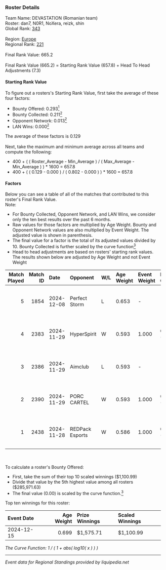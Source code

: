 ### Roster Details<br />
Team Name: DEVASTATION (Romanian team)<br />
Roster: dan7, N0R1, NoXera, reizk, shin<br />
Global Rank: [343](../../standings_global_2025_02_28.md)<br />
<br />
Region: [Europe]( ../../standings_europe_2025_02_28.md)<br />
Regional Rank: [221]( ../../standings_europe_2025_02_28.md)<br />
<br />
Final Rank Value:  665.2<br />
<br />
Final Rank Value (665.2) = Starting Rank Value (657.8) + Head To Head Adjustments (7.3)<br />

#### Starting Rank Value<br />
To figure out a rosters's Starting Rank Value, first take the average of these four factors:<br />
- Bounty Offered: 0.293[<sup>1</sup>](#table2)
- Bounty Collected: 0.211[<sup>2</sup>](#table1)
- Opponent Network: 0.013[<sup>2</sup>](#table1)
- LAN Wins: 0.000[<sup>2</sup>](#table1)

The average of these factors is 0.129<br />
<br />
Next, take the maximum and minimum average across all teams and compute the following:<br />
- 400 + ( ( Roster_Average - Min_Average ) / ( Max_Average - Min_Average ) ) * 1600 = 657.8
- 400 + ( ( 0.129 - 0.000 ) / ( 0.802 - 0.000 ) ) * 1600 = 657.8


#### Factors<br />
Below you can see a table of all of the matches that contributed to this roster's Final Rank Value.<br />
Note:<br />

- For Bounty Collected, Opponent Network, and LAN Wins, we consider only the ten best results over the past 6 months.
- Raw values for those factors are multiplied by Age Weight. Bounty and Opponent Network values are also multiplied by Event Weight. The adjusted value is shown in parenthesis.
- The final value for a factor is the total of its adjusted values divided by 10. Bounty Collected is further scaled by the curve function[<sup>3</sup>](#curveFunction)
- Head to head adjustments are based on rosters' starting rank values. The results shown below are adjusted by Age Weight and not Event Weight
<span id="table1"></span><br />


| Match Played | Match ID | Date       | Opponent        | W/L | Age Weight | Event Weight | Bounty Collected | Opponent Network | LAN Wins  | H2H Adj. | Roster                          |
| -: | -: | :- | :- | :- | :- | :- | :- | :- | :- | -: | :- |
|            5 |     1854 | 2024-12-08 | Perfect Storm   | L   | 0.653      | -            | -                | -                | -         |    -9.11 | dan7, N0R1, NoXera, reizk, shin |
|            4 |     2383 | 2024-11-29 | HyperSpirit     | W   | 0.593      | 1.000        | 0.000 (0.000)    | 0.095 (0.056)    | 0 (0.000) |     5.81 | dan7, N0R1, NoXera, reizk, shin |
|            3 |     2386 | 2024-11-29 | Aimclub         | L   | 0.593      | -            | -                | -                | -         |    -5.37 | dan7, N0R1, NoXera, reizk, shin |
|            2 |     2390 | 2024-11-29 | PORC CARTEL     | W   | 0.593      | 1.000        | 0.001 (0.001)    | 0.032 (0.019)    | 0 (0.000) |     7.28 | dan7, N0R1, NoXera, reizk, shin |
|            1 |     2438 | 2024-11-28 | REDPack Esports | W   | 0.586      | 1.000        | 0.002 (0.001)    | 0.092 (0.054)    | 0 (0.000) |     8.70 | dan7, N0R1, NoXera, reizk, shin |

<br />
<span id="table2"></span><br />
To calculate a roster's Bounty Offered:<br />

- First, take the sum of their top 10 scaled winnings ($1,100.99)
- Divide that value by the 5th highest value among all rosters ($285,971.63)
- The final value (0.00) is scaled by the curve function.[<sup>3</sup>](#curveFunction)

Top ten winnings for this roster:<br />

| Event Date | Age Weight | Prize Winnings | Scaled Winnings |
| :- | -: | :- | :- |
| 2024-12-15 |      0.699 | $1,575.71      | $1,100.99       |


<span id="curveFunction"></span>_The Curve Function: 1 / ( 1 + abs( log10( x ) ) )_<br />

---
_Event data for Regional Standings provided by liquipedia.net_<br />
